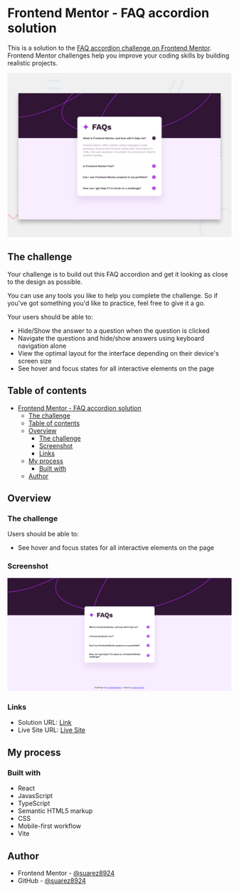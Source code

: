 # Frontend Mentor - FAQ accordion solution

This is a solution to the [FAQ accordion challenge on Frontend Mentor](https://www.frontendmentor.io/challenges/faq-accordion-wyfFdeBwBz). Frontend Mentor challenges help you improve your coding skills by building realistic projects.

![Design preview for the FAQ accordion coding challenge](/public/desktop-preview.jpg)

## The challenge

Your challenge is to build out this FAQ accordion and get it looking as close to the design as possible.

You can use any tools you like to help you complete the challenge. So if you've got something you'd like to practice, feel free to give it a go.

Your users should be able to:

- Hide/Show the answer to a question when the question is clicked
- Navigate the questions and hide/show answers using keyboard navigation alone
- View the optimal layout for the interface depending on their device's screen size
- See hover and focus states for all interactive elements on the page

## Table of contents

- [Frontend Mentor - FAQ accordion solution](#frontend-mentor---faq-accordion-solution)
  - [The challenge](#the-challenge)
  - [Table of contents](#table-of-contents)
  - [Overview](#overview)
    - [The challenge](#the-challenge-1)
    - [Screenshot](#screenshot)
    - [Links](#links)
  - [My process](#my-process)
    - [Built with](#built-with)
  - [Author](#author)

## Overview

### The challenge

Users should be able to:

- See hover and focus states for all interactive elements on the page

### Screenshot

![App Screenshot](/public/app-screenshot.png)

### Links

- Solution URL: [Link](https://github.com/suarez8924/fe-mentor-social-link-profile)
- Live Site URL: [Live Site](https://fe-mentor-social-link-profile-js.netlify.app)

## My process

### Built with

- React
- JavasScript
- TypeScript
- Semantic HTML5 markup
- CSS
- Mobile-first workflow
- Vite

## Author

- Frontend Mentor - [@suarez8924](https://www.frontendmentor.io/profile/suarez8924)
- GitHub - [@suarez8924](https://github.com/suarez8924)
